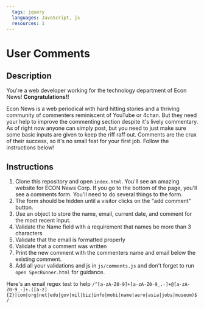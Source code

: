 ```yaml
---
  tags: jquery
  languages: JavaScript, js
  resources: 1
---
```


# User Comments

## Description
You're a web developer working for the technology department of Econ News! **Congratulations!!** 

Econ News is a web periodical with hard hitting stories and a thriving community of commenters reminiscent of YouTube or 4chan. But they need your help to improve the commenting section despite it's lively commentary. As of right now anyone can simply post, but you need to just make sure some basic inputs are given to keep the riff raff out. Comments are the crux of their success, so it's no small feat for your first job. Follow the instructions below!

## Instructions

1. Clone this repository and open `index.html`.
You'll see an amazing website for ECON News Corp.
If you go to the bottom of the page, you'll see a comments form. You'll need to
do several things to the form.
2. The form should be hidden until a visitor clicks on the "add comment" button.
3. Use an object to store the name, email, current date, and comment for the most
recent input.
4. Validate the Name field with a requirement that names be more than 3 characters
5. Validate that the email is formatted properly
6. Validate that a comment was written
7. Print the new comment with the commenters name and email below the existing
comment.
8. Add all your validations and js in `js/comments.js` and don't forget to run `open SpecRunner.html` for guidance.

Here's an email regex test to help
`/^[a-zA-Z0-9]+[a-zA-Z0-9_.-]+@[a-zA-Z0-9_-]+.([a-z]{2}|com|org|net|edu|gov|mil|biz|info|mobi|name|aero|asia|jobs|museum)$/`

